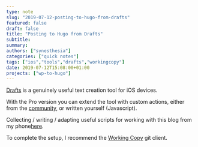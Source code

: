 ```yaml
---
type: note
slug: "2019-07-12-posting-to-hugo-from-drafts"
featured: false
draft: false
title: "Posting to Hugo from Drafts"
subtitle: 
summary: 
authors: ["synesthesia"]
categories: ["quick notes"]
tags: ["ios","tools","drafts","workingcopy"]
date: 2019-07-12T15:08:00+01:00
projects: ["wp-to-hugo"]
---
```


[Drafts](https://getdrafts.com) is a genuinely useful text creation tool for iOS devices.

With the Pro version you can extend the tool with custom actions, either from the [community](http://actions.getdrafts.com), or written yourself (Javascript).

Collecting / writing / adapting useful scripts for working with this blog from my phone[here](https://github.com/synesthesia/drafts-scripts/blob/master/README.md).

To complete the setup, I recommend the [Working Copy](https://workingcopyapp.com) git client.